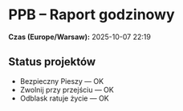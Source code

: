 # PPB – Raport godzinowy
**Czas (Europe/Warsaw):** 2025-10-07 22:19

## Status projektów
- Bezpieczny Pieszy — OK
- Zwolnij przy przejściu — OK
- Odblask ratuje życie — OK

